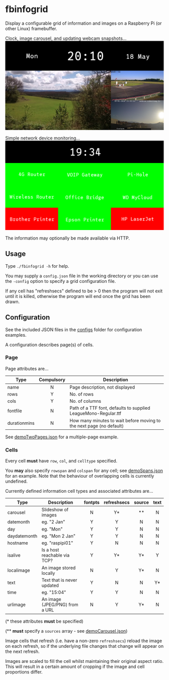 # fbinfogrid
Display a configurable grid of information and images on a Raspberry Pi (or other Linux) framebuffer.

Clock, image carousel, and updating webcam snapshots...
![fbinfogrid screenshot 1](screenshots/demo02.png) 

Simple network device monitoring...
![fbinfogrid network monitoring](screenshots/hostmon1.png) 

The information may optionally be made available via HTTP.

## Usage
Type ```./fbinfogrid -h``` for help.  

You may supply a ```config.json``` file in the working directory or you can use the ```-config``` option 
to specify a grid configuration file.

If any cell has "refreshsecs" defined to be > 0 then the program will not exit until it is killed, 
otherwise the program will end once the grid has been drawn.

## Configuration
See the included JSON files in the [configs](configs) folder for configuration examples.

A configuration describes page(s) of cells.  

### Page
Page attributes are...

| Type     | Compulsory | Description |
|----------| :--------: |-------------|
| name     |     N      | Page description, not displayed |
| rows     |     Y      | No. of rows |
| cols     |     Y      | No. of columns |
| fontfile |     N      | Path of a TTF font, defaults to supplied LeagueMono-Regular.ttf |
| durationmins | N      | How many minutes to wait before moving to the next page (no default) |

See [demoTwoPages.json](configs/demoTwoPages.json) for a multiple-page example.

### Cells

Every cell **must** have ```row```, ```col```, and ```celltype``` specified.

You **may** also specify ```rowspan``` and ```colspan``` for any cell;
see [demoSpans.json](configs/demoSpans.json) for an example.
Note that the behaviour of overlapping cells is currently undefined.

Currently defined information cell types and associated attributes are...

|   Type      |  Description                   | fontpts | refreshsecs | source | text |
|-------------|--------------------------------| :-----: | :---------: | :----: | :--: |
| carousel    | Slideshow of images            |    N    |      Y*     |    **  |   N  |
| datemonth   | eg. "2 Jan"                    |    Y    |      Y      |    N   |   N  |
| day         | eg. "Mon"                      |    Y    |      Y      |    N   |   N  |
| daydatemonth | eg. "Mon 2 Jan"               |    Y    |      Y      |    N   |   N  |
| hostname    | eg. "raspipi01"                |    Y    |      N      |    N   |   N  |
| isalive     | Is a host reachable via TCP?   |    Y    |      Y*     |    Y*  |   Y  |
| localimage  | An image stored locally        |    N    |      Y      |    Y*  |   N  |
| text        | Text that is never updated     |    Y    |      N      |    N   |   Y* |
| time        | eg. "15:04"                    |    Y    |      Y      |    N   |   N  |
| urlimage    | An image (JPEG/PNG) from a URL |    N    |      Y      |    Y*  |   N  |

(* these attributes **must** be specified)

(** **must** specify a ```sources``` array - see [demoCarousel.json](configs/demoCarousel.json))  

Image cells that refresh (i.e. have a non-zero ```refreshsecs```) reload the image on each refresh, 
so if the underlying file changes that change will appear on the next refresh.

Images are scaled to fill the cell whilst maintaining their original aspect ratio.
This will result in a certain amount of cropping if the image and cell proportions differ.
